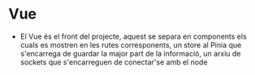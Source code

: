 # Vue

* El Vue és el front del projecte, aquest se separa en components els cuals es mostren en les rutes corresponents, un store al Pinia que s'encarrega de guardar la major part de la informació, un arxiu de sockets que s'encarreguen de conectar'se amb el node